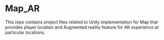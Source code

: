# Map_AR
 This repo contains project files related to Unity implementation for Map that provides player location and Augmented reality feature for AR experience at particular locations.
